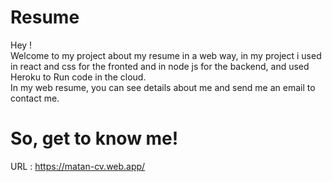 # Resume
 
Hey !
<br/>
Welcome to my project about my resume in a web way, in my project i used in react and css for the fronted and in node js for the backend, and used Heroku to Run code in the cloud.<br/>
In my web resume, you can see details about me and send me an email to contact me.

# So, get to know me!

URL : https://matan-cv.web.app/
